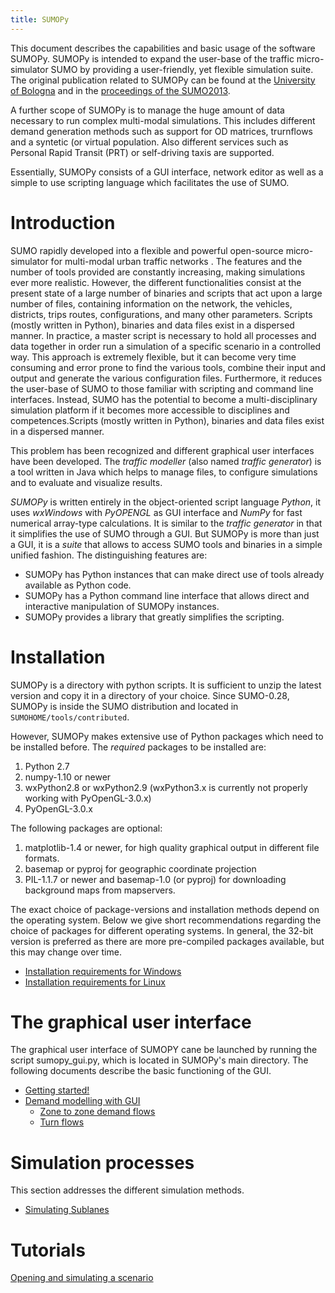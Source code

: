 ```yaml
---
title: SUMOPy
---
```


This document describes the capabilities and basic usage of the software
SUMOPy. SUMOPy is intended to expand the user-base of the traffic
micro-simulator SUMO by providing a user-friendly, yet flexible
simulation suite. The original publication related to SUMOPy can be
found at the [University of Bologna](http://campus.unibo.it/200538/1/Research-A-Choudhry-657079-.pdf)
and in the [proceedings of the SUMO2013](http://sumo.dlr.de/2013/SUMO2013_15-17May%202013_Berlin-Adlershof.pdf).

A further scope of SUMOPy is to manage the huge amount of data necessary
to run complex multi-modal simulations. This includes different demand
generation methods such as support for OD matrices, trurnflows and a
syntetic (or virtual population. Also different services such as
Personal Rapid Transit (PRT) or self-driving taxis are supported.

Essentially, SUMOPy consists of a GUI interface, network editor as well
as a simple to use scripting language which facilitates the use of SUMO.

# Introduction

SUMO rapidly developed into a flexible and powerful open-source
micro-simulator for multi-modal urban traffic networks . The features
and the number of tools provided are constantly increasing, making
simulations ever more realistic. However, the different functionalities
consist at the present state of a large number of binaries and scripts
that act upon a large number of files, containing information on the
network, the vehicles, districts, trips routes, configurations, and many
other parameters. Scripts (mostly written in Python), binaries and data
files exist in a dispersed manner. In practice, a master script is
necessary to hold all processes and data together in order run a
simulation of a specific scenario in a controlled way. This approach is
extremely flexible, but it can become very time consuming and error
prone to find the various tools, combine their input and output and
generate the various configuration files. Furthermore, it reduces the
user-base of SUMO to those familiar with scripting and command line
interfaces. Instead, SUMO has the potential to become a
multi-disciplinary simulation platform if it becomes more accessible to
disciplines and competences.Scripts (mostly written in Python), binaries
and data files exist in a dispersed manner.

This problem has been recognized and different graphical user interfaces
have been developed. The *traffic modeller* (also named *traffic
generator*) is a tool written in Java which helps to manage files, to
configure simulations and to evaluate and visualize results.

*SUMOPy* is written entirely in the object-oriented script language
*Python*, it uses *wxWindows* with *PyOPENGL* as GUI interface and
*NumPy* for fast numerical array-type calculations. It is similar to the
*traffic generator* in that it simplifies the use of SUMO through a GUI.
But SUMOPy is more than just a GUI, it is a *suite* that allows to
access SUMO tools and binaries in a simple unified fashion. The
distinguishing features are:

- SUMOPy has Python instances that can make direct use of tools
  already available as Python code.
- SUMOPy has a Python command line interface that allows direct and
  interactive manipulation of SUMOPy instances.
- SUMOPy provides a library that greatly simplifies the scripting.

# Installation

SUMOPy is a directory with python scripts. It is sufficient to unzip the
latest version and copy it in a directory of your choice. Since
SUMO-0.28, SUMOPy is inside the SUMO distribution and located in
`SUMOHOME/tools/contributed`.

However, SUMOPy makes extensive use of Python packages which need to be
installed before. The *required* packages to be installed are:

1.  Python 2.7
2.  numpy-1.10 or newer
3.  wxPython2.8 or wxPython2.9 (wxPython3.x is currently not properly
    working with PyOpenGL-3.0.x)
4.  PyOpenGL-3.0.x

The following packages are optional:

1.  matplotlib-1.4 or newer, for high quality graphical output in
    different file formats.
2.  basemap or pyproj for geographic coordinate projection
3.  PIL-1.1.7 or newer and basemap-1.0 (or pyproj) for downloading
    background maps from mapservers.

The exact choice of package-versions and installation methods depend on
the operating system. Below we give short recommendations regarding the
choice of packages for different operating systems. In general, the
32-bit version is preferred as there are more pre-compiled packages
available, but this may change over time.

- [Installation requirements for Windows](../Contributed/SUMOPy/Installation/Windows.md)
- [Installation requirements for Linux](../Contributed/SUMOPy/Installation/Linux.md)

# The graphical user interface

The graphical user interface of SUMOPY cane be launched by running the
script sumopy_gui.py, which is located in SUMOPy's main directory. The
following documents describe the basic functioning of the GUI.

- [Getting started\!](../Contributed/SUMOPy/GUI/Getting_Started.md)
- [Demand modelling with GUI](../Contributed/SUMOPy/GUI/Demand_Modelling.md)
  - [Zone to zone demand flows](../Contributed/SUMOPy/Demand/Zone_To_Zone.md)
  - [Turn flows](../Contributed/SUMOPy/Demand/Turn_Flows.md)

# Simulation processes

This section addresses the different simulation methods.

- [Simulating Sublanes](../Contributed/SUMOPy/Simulation/Sublanes.md)

# Tutorials

[Opening and simulating a scenario](../Contributed/SUMOPy/Tutorials/Open_and_Simulate.md)